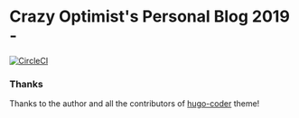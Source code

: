 # Crazy Optimist's Personal Blog 2019 -

[![CircleCI](https://circleci.com/gh/circleci/circleci-docs.svg?style=svg)](https://circleci.com/pipelines/gh/CrazyOptimist/crazyoptimist-github-io)

### Thanks
Thanks to the author and all the contributors of [hugo-coder](https://github.com/luizdepra/hugo-coder) theme!
